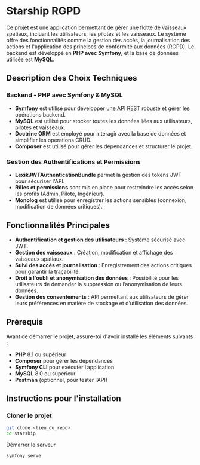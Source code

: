# Starship RGPD

Ce projet est une application permettant de gérer une flotte de vaisseaux spatiaux, incluant les utilisateurs, les pilotes et les vaisseaux. Le système offre des fonctionnalités comme la gestion des accès, la journalisation des actions et l'application des principes de conformité aux données (RGPD). Le backend est développé en **PHP avec Symfony**, et la base de données utilisée est **MySQL**.

## Description des Choix Techniques

### Backend - PHP avec Symfony & MySQL
* **Symfony** est utilisé pour développer une API REST robuste et gérer les opérations backend.
* **MySQL** est utilisé pour stocker toutes les données liées aux utilisateurs, pilotes et vaisseaux.
* **Doctrine ORM** est employé pour interagir avec la base de données et simplifier les opérations CRUD.
* **Composer** est utilisé pour gérer les dépendances et structurer le projet.

### Gestion des Authentifications et Permissions
* **LexikJWTAuthenticationBundle** permet la gestion des tokens JWT pour sécuriser l'API.
* **Rôles et permissions** sont mis en place pour restreindre les accès selon les profils (Admin, Pilote, Ingénieur).
* **Monolog** est utilisé pour enregistrer les actions sensibles (connexion, modification de données critiques).

## Fonctionnalités Principales
* **Authentification et gestion des utilisateurs** : Système sécurisé avec JWT.
* **Gestion des vaisseaux** : Création, modification et affichage des vaisseaux spatiaux.
* **Suivi des accès et journalisation** : Enregistrement des actions critiques pour garantir la traçabilité.
* **Droit à l'oubli et anonymisation des données** : Possibilité pour les utilisateurs de demander la suppression ou l’anonymisation de leurs données.
* **Gestion des consentements** : API permettant aux utilisateurs de gérer leurs préférences en matière de stockage et d’utilisation des données.

## Prérequis

Avant de démarrer le projet, assure-toi d'avoir installé les éléments suivants :

* **PHP** 8.1 ou supérieur
* **Composer** pour gérer les dépendances
* **Symfony CLI** pour exécuter l’application
* **MySQL** 8.0 ou supérieur
* **Postman** (optionnel, pour tester l’API)

## Instructions pour l'installation

### Cloner le projet
```bash
git clone <lien_du_repo>
cd starship
```

Démarrer le serveur 
```bash
symfony serve
```
